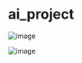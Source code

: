 # ai_project
![image](https://user-images.githubusercontent.com/57657974/157722336-79e2fec0-41f2-415b-baf5-f9d544e6ae6a.png)

![image](https://user-images.githubusercontent.com/57657974/157722106-7f4a8914-23e8-4a07-944d-3fcd5cb4326b.png)
